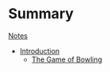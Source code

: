 # Summary

[Notes](./notes.md)
- [Introduction](./introduction.md)
    - [The Game of Bowling](./the-game-of-bowling.md)
